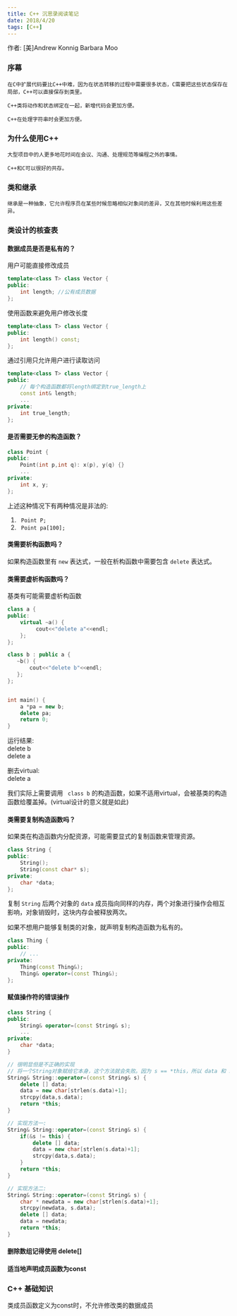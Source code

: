 ```yaml
---
title: C++ 沉思录阅读笔记
date: 2018/4/20
tags: [C++]
---
```


作者: [美]Andrew Konnig  Barbara Moo

### 序幕

    在C中扩展代码要比C++中难，因为在状态转移的过程中需要很多状态，C需要把这些状态保存在局部，C++可以直接保存到类里。

    C++类将动作和状态绑定在一起，新增代码会更加方便。

    C++在处理字符串时会更加方便。

### 为什么使用C++

    大型项目中的人更多地花时间在会议、沟通、处理规范等编程之外的事情。

    C++和C可以很好的共存。

### 类和继承

    继承是一种抽象，它允许程序员在某些时候忽略相似对象间的差异，又在其他时候利用这些差异。

### 类设计的核查表

#### 数据成员是否是私有的？
用户可能直接修改成员
``` c++
template<class T> class Vector {
public:
    int length; //公有成员数据
};
```
使用函数来避免用户修改长度
``` c++
template<class T> class Vector {
public:
    int length() const;
};
```
通过引用只允许用户进行读取访问
``` c++ 
template<class T> class Vector {
public: 
    // 每个构造函数都将length绑定到true_length上
    const int& length;
    ... 
private:
    int true_length;
};
```

#### 是否需要无参的构造函数？
``` c++
class Point {
public:
    Point(int p,int q): x(p), y(q) {}
    ...
private:
    int x, y;
};
```
上述这种情况下有两种情况是非法的:<br>
1. ` Point P;`
2. ` Point pa[100];`

#### 类需要析构函数吗？
如果构造函数里有 `new` 表达式，一般在析构函数中需要包含 `delete` 表达式。

#### 类需要虚析构函数吗？
基类有可能需要虚析构函数
``` c++
class a {
public:
    virtual ~a() {
         cout<<"delete a"<<endl;
    };
};

class b : public a {
   ~b() {
       cout<<"delete b"<<endl;
   };
};


int main() {
    a *pa = new b;
    delete pa;
    return 0;
}
```
运行结果:<br>
delete b<br>
delete a<br>

删去virtual:<br>
delete a<br>

我们实际上需要调用 ` class b` 的构造函数，如果不适用virtual，会被基类的构造函数给覆盖掉。(virtual设计的意义就是如此)

#### 类需要复制构造函数吗？
如果类在构造函数内分配资源，可能需要显式的复制函数来管理资源。
``` c++
class String {
public:
    String();
    String(const char* s);
private:
    char *data;
};
```
复制 `String` 后两个对象的 `data` 成员指向同样的内存，两个对象进行操作会相互影响，对象销毁时，这块内存会被释放两次。

如果不想用户能够复制类的对象，就声明复制构造函数为私有的。
``` c++
class Thing {
public:
    // ...
private:
    Thing(const Thing&);
    Thing& operator=(const Thing&);
};
```

#### 赋值操作符的错误操作
```c++
class String {
public: 
    String& operator=(const String& s);
    ...
private:
    char *data;
}

// 很明显但是不正确的实现
// 将一个String对象赋给它本身，这个方法就会失败。因为 s == *this，所以 data 和 s.data 是一样的。
String& String::operator=(const String& s) {
    delete [] data;
    data = new char[strlen(s.data)+1];
    strcpy(data,s.data);
    return *this;
}

// 实现方法一:
String& String::operator=(const String& s) {
    if(&s != this) {
        delete [] data;
        data = new char[strlen(s.data)+1];
        strcpy(data,s.data);
    }
    return *this;
}

// 实现方法二:
String& String::operator=(const String& s) {
    char * newdata = new char[strlen(s.data)+1];
    strcpy(newdata, s.data);
    delete [] data;
    data = newdata;
    return *this;
}

```
#### 删除数组记得使用 delete[]
#### 适当地声明成员函数为const

### C++ 基础知识

类成员函数定义为const时，不允许修改类的数据成员